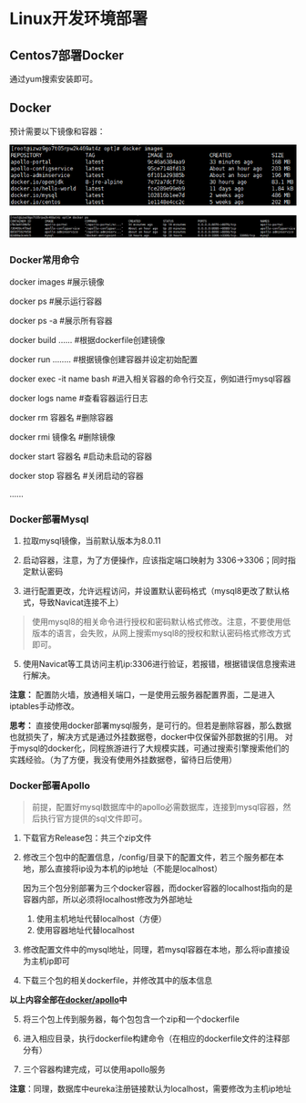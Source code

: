 # Linux开发环境部署

## Centos7部署Docker

通过yum搜索安装即可。

## Docker

预计需要以下镜像和容器：

![镜像](docker/docker镜像.png)

![容器](docker/docker容器.png)

### Docker常用命令

docker images #展示镜像

docker ps #展示运行容器

docker ps -a #展示所有容器

docker build ...... #根据dockerfile创建镜像

docker run ........ #根据镜像创建容器并设定初始配置

docker exec -it name bash #进入相关容器的命令行交互，例如进行mysql容器

docker logs name #查看容器运行日志

docker rm 容器名 #删除容器

docker rmi 镜像名 #删除镜像

docker start 容器名 #启动未启动的容器

docker stop 容器名 #关闭启动的容器

......

### Docker部署Mysql

1. 拉取mysql镜像，当前默认版本为8.0.11

2. 启动容器，注意，为了方便操作，应该指定端口映射为 3306->3306；同时指定默认密码

3. 进行配置更改，允许远程访问，并设置默认密码格式（mysql8更改了默认格式，导致Navicat连接不上）

> 使用mysql8的相关命令进行授权和密码默认格式修改。注意，不要使用低版本的语言，会失败，从网上搜索mysql8的授权和默认密码格式修改方式即可。

5. 使用Navicat等工具访问主机ip:3306进行验证，若报错，根据错误信息搜索进行解决。

**注意：** 配置防火墙，放通相关端口，一是使用云服务器配置界面，二是进入iptables手动修改。

**思考：** 直接使用docker部署mysql服务，是可行的。但若是删除容器，那么数据也就损失了，解决方式是通过外挂数据卷，docker中仅保留外部数据的引用。
          对于mysql的docker化，同程旅游进行了大规模实践，可通过搜索引擎搜索他们的实践经验。（为了方便，我没有使用外挂数据卷，留待日后使用）

### Docker部署Apollo

> 前提，配置好mysql数据库中的apollo必需数据库，连接到mysql容器，然后执行官方提供的sql文件即可。

1. 下载官方Release包：共三个zip文件

2. 修改三个包中的配置信息，/config/目录下的配置文件，若三个服务都在本地，那么直接将ip设为本机的ip地址（不能是localhost）

    
    因为三个包分别部署为三个docker容器，而docker容器的localhost指向的是容器内部，所以必须将localhost修改为外部地址
    1. 使用主机地址代替localhost（方便）
    2. 使用容器地址代替localhost
    

3. 修改配置文件中的mysql地址，同理，若mysql容器在本地，那么将ip直接设为主机ip即可

4. 下载三个包的相关dockerfile，并修改其中的版本信息

**以上内容全部在[docker/apollo](docker/apollo)中**

5. 将三个包上传到服务器，每个包包含一个zip和一个dockerfile

6. 进入相应目录，执行dockerfile构建命令（在相应的dockerfile文件的注释部分有）

7. 三个容器构建完成，可以使用apollo服务

**注意**：同理，数据库中eureka注册链接默认为localhost，需要修改为主机ip地址


